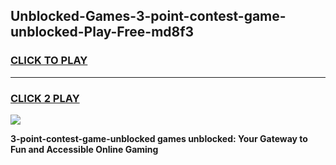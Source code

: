 
## Unblocked-Games-3-point-contest-game-unblocked-Play-Free-md8f3
<h3>
<a href="https://premium76.site?title=3-point-contest-game-unblocked&ref=15A">CLICK TO PLAY</a></h3>
<hr>

<h3>
<a href="https://premium76.site?title=3-point-contest-game-unblocked&ref=15A">CLICK 2 PLAY</a>
  
</h3>

<a href="https://premium76.site?title=3-point-contest-game-unblocked&ref=15A"><img src="https://clearcache.store/games.png"></a>


**3-point-contest-game-unblocked games unblocked: Your Gateway to Fun and Accessible Online Gaming**
